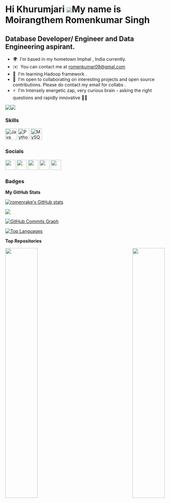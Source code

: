 Hi  Khurumjari ![](https://user-images.githubusercontent.com/18350557/176309783-0785949b-9127-417c-8b55-ab5a4333674e.gif)My name is Moirangthem Romenkumar Singh
====================================================================================================================================================

Database Developer/ Engineer and Data Engineering aspirant.
-----------------------------------------------------------

* 🌍  I'm based in my hometown Imphal , India currently.
* ✉️  You can contact me at [romenkumar09@gmal.com](mailto:romenkumar09@gmal.com)
* 🧠  I'm learning Hadoop framework .
* 🤝  I'm open to collaborating on interesting projects and open source contributions. Please do contact my email for collabs .
* ⚡  I'm Intensely energetic zap, very curious brain - asking the right questions and rapidly innovative 🤌🏾

<a href="https://www.twitter.com/romen_rake" target="_blank" rel="noreferrer"><img
src="https://img.shields.io/twitter/follow/romen_rake?logo=twitter&style=for-the-badge&color=0891b2&labelColor=1c1917"
/></a><a href="https://www.github.com/romenrake" target="_blank" rel="noreferrer"><img
src="https://img.shields.io/github/followers/romenrake?logo=github&style=for-the-badge&color=0891b2&labelColor=1c1917" /></a>

### Skills


<p align="left">
<a href="https://www.oracle.com/java/" target="_blank" rel="noreferrer"><img src="https://raw.githubusercontent.com/danielcranney/readme-generator/main/public/icons/skills/java-colored.svg" width="36" height="36" alt="Java" /></a>
<a href="https://www.python.org/" target="_blank" rel="noreferrer"><img src="https://raw.githubusercontent.com/danielcranney/readme-generator/main/public/icons/skills/python-colored.svg" width="36" height="36" alt="Python" /></a>
<a href="https://www.mysql.com/" target="_blank" rel="noreferrer"><img src="https://raw.githubusercontent.com/danielcranney/readme-generator/main/public/icons/skills/mysql-colored.svg" width="36" height="36" alt="MySQL" /></a>
</p>


### Socials

<p align="left"> <a href="https://discord.com/users/romenrake" target="_blank" rel="noreferrer"><img src="https://raw.githubusercontent.com/danielcranney/readme-generator/main/public/icons/socials/discord.svg" width="32" height="32" /></a> <a href="https://www.github.com/romenrake" target="_blank" rel="noreferrer"><img src="https://raw.githubusercontent.com/danielcranney/readme-generator/main/public/icons/socials/github-dark.svg" width="32" height="32" /></a> <a href="http://www.instagram.com/romenrake" target="_blank" rel="noreferrer"><img src="https://raw.githubusercontent.com/danielcranney/readme-generator/main/public/icons/socials/instagram.svg" width="32" height="32" /></a> <a href="https://www.linkedin.com/in/romenrake" target="_blank" rel="noreferrer"><img src="https://raw.githubusercontent.com/danielcranney/readme-generator/main/public/icons/socials/linkedin.svg" width="32" height="32" /></a> <a href="https://www.twitter.com/romen_rake" target="_blank" rel="noreferrer"><img src="https://raw.githubusercontent.com/danielcranney/readme-generator/main/public/icons/socials/twitter.svg" width="32" height="32" /></a></p>

### Badges

<b>My GitHub Stats</b>

<a href="http://www.github.com/romenrake"><img src="https://github-readme-stats.vercel.app/api?username=romenrake&show_icons=true&hide=&count_private=true&title_color=0891b2&text_color=ffffff&icon_color=0891b2&bg_color=1c1917&hide_border=true&show_icons=true" alt="romenrake's GitHub stats" /></a>

<a href="http://www.github.com/romenrake"><img src="https://github-readme-streak-stats.herokuapp.com/?user=romenrake&stroke=ffffff&background=1c1917&ring=0891b2&fire=0891b2&currStreakNum=ffffff&currStreakLabel=0891b2&sideNums=ffffff&sideLabels=ffffff&dates=ffffff&hide_border=true" /></a>

<a href="http://www.github.com/romenrake"><img src="https://activity-graph.herokuapp.com/graph?username=romenrake&bg_color=1c1917&color=ffffff&line=0891b2&point=ffffff&area_color=1c1917&area=true&hide_border=true&custom_title=GitHub%20Commits%20Graph" alt="GitHub Commits Graph" /></a>

<a href="https://github.com/romenrake" align="left"><img src="https://github-readme-stats.vercel.app/api/top-langs/?username=romenrake&langs_count=10&title_color=0891b2&text_color=ffffff&icon_color=0891b2&bg_color=1c1917&hide_border=true&locale=en&custom_title=Top%20%Languages" alt="Top Languages" /></a>

<b>Top Repositories</b>

<div width="100%" align="center"><a href="https://github.com/romenrake/Database-SQL" align="left"><img align="left" width="45%" src="https://github-readme-stats.vercel.app/api/pin/?username=romenrake&repo=Database-SQL&title_color=0891b2&text_color=ffffff&icon_color=0891b2&bg_color=1c1917&hide_border=true&locale=en" /></a><a href="https://github.com/romenrake/Big-Data-and-Hadoop-with-Romen" align="right"><img align="right" width="45%" src="https://github-readme-stats.vercel.app/api/pin/?username=romenrake&repo=Big-Data-and-Hadoop-with-Romen&title_color=0891b2&text_color=ffffff&icon_color=0891b2&bg_color=1c1917&hide_border=true&locale=en" /></a></div><br /><br /><br /><br /><br /><br /><br />
<!---
romenrake/romenrake is a ✨ special ✨ repository because its `README.md` (this file) appears on your GitHub profile.
You can click the Preview link to take a look at your changes.
--->
